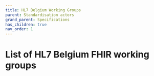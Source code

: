 ```yaml
---
title: HL7 Belgium Working Groups
parent: Standardisation actors
grand_parent: Specifications
has_children: true
nav_order: 1
---
```


# List of HL7 Belgium FHIR working groups



